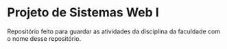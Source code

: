# Projeto de Sistemas Web I

Repositório feito para guardar as atividades da disciplina da faculdade com o nome desse repositório.